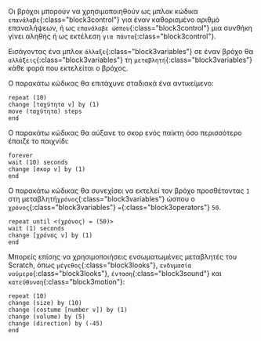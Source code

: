 Οι βρόχοι μπορούν να χρησιμοποιηθούν ως μπλοκ κώδικα `επανάλαβε`{:class="block3control"} για έναν καθορισμένο αριθμό επαναλήψεων, ή ως `επανάλαβε ώσπου`{:class="block3control"} μια συνθήκη γίνει αληθής ή ως εκτέλεση `για πάντα`{:class="block3control"}.

Εισάγοντας ένα μπλοκ `άλλαξε`{:class="block3variables"} σε έναν βρόχο θα `αλλάξεις`{:class="block3variables"} τη `μεταβλητή`{:class="block3variables"} κάθε φορά που εκτελείται ο βρόχος.

Ο παρακάτω κώδικας θα επιτάχυνε σταδιακά ένα αντικείμενο:

```blocks3
repeat (10)
change [ταχύτητα v] by (1)
move (ταχύτητα) steps
end
```

Ο παρακάτω κώδικας θα αύξανε το σκορ ενός παίκτη όσο περισσότερο έπαιζε το παιχνίδι:

```blocks3
forever
wait (10) seconds
change [σκορ v] by (1)
end
```

Ο παρακάτω κώδικας θα συνεχίσει να εκτελεί τον βρόχο προσθέτοντας `1` στη μεταβλητή`χρόνος`{:class="block3variables"} ώσπου ο `χρόνος`{:class="block3variables"} `=`{:class="block3operators"} `50`.

```blocks3
repeat until <(χρόνος) = (50)>
wait (1) seconds
change [χρόνος v] by (1)
end
```

Μπορείς επίσης να χρησιμοποιήσεις ενσωματωμένες μεταβλητές του Scratch, όπως `μέγεθος`{:class="block3looks"}, `ενδυμασία νούμερο`{:class="block3looks"}, `ένταση`{:class="block3sound"} και `κατεύθυνση`{:class="block3motion"}:

```blocks3
repeat (10)
change (size) by (10)
change (costume [number v]) by (1)
change (volume) by (5)
change (direction) by (-45)
end
```

